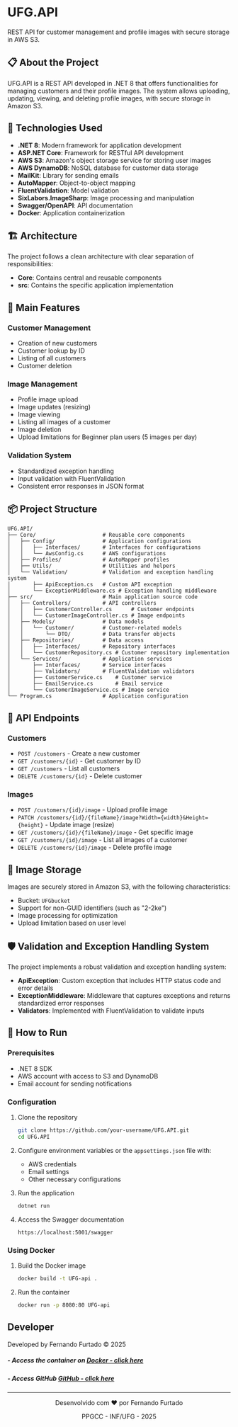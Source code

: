 # UFG.API

REST API for customer management and profile images with secure storage in AWS S3.

## 📋 About the Project

UFG.API is a REST API developed in .NET 8 that offers functionalities for managing customers and their profile images. The system allows uploading, updating, viewing, and deleting profile images, with secure storage in Amazon S3.

## 🚀 Technologies Used

- **.NET 8**: Modern framework for application development
- **ASP.NET Core**: Framework for RESTful API development
- **AWS S3**: Amazon's object storage service for storing user images
- **AWS DynamoDB**: NoSQL database for customer data storage
- **MailKit**: Library for sending emails
- **AutoMapper**: Object-to-object mapping
- **FluentValidation**: Model validation
- **SixLabors.ImageSharp**: Image processing and manipulation
- **Swagger/OpenAPI**: API documentation
- **Docker**: Application containerization

## 🏗️ Architecture

The project follows a clean architecture with clear separation of responsibilities:

- **Core**: Contains central and reusable components
- **src**: Contains the specific application implementation

## 🔧 Main Features

### Customer Management
- Creation of new customers
- Customer lookup by ID
- Listing of all customers
- Customer deletion

### Image Management
- Profile image upload
- Image updates (resizing)
- Image viewing
- Listing all images of a customer
- Image deletion
- Upload limitations for Beginner plan users (5 images per day)

### Validation System
- Standardized exception handling
- Input validation with FluentValidation
- Consistent error responses in JSON format

## 📦 Project Structure

```
UFG.API/
├── Core/                     # Reusable core components
│   ├── Config/               # Application configurations
│   │   ├── Interfaces/       # Interfaces for configurations
│   │   └── AwsConfig.cs      # AWS configurations
│   ├── Profiles/             # AutoMapper profiles
│   ├── Utils/                # Utilities and helpers
│   └── Validation/           # Validation and exception handling system
│       ├── ApiException.cs   # Custom API exception
│       └── ExceptionMiddleware.cs # Exception handling middleware
├── src/                      # Main application source code
│   ├── Controllers/          # API controllers
│   │   ├── CustomerController.cs      # Customer endpoints
│   │   └── CustomerImageController.cs # Image endpoints
│   ├── Models/               # Data models
│   │   └── Customer/         # Customer-related models
│   │       └── DTO/          # Data transfer objects
│   ├── Repositories/         # Data access
│   │   ├── Interfaces/       # Repository interfaces
│   │   └── CustomerRepository.cs # Customer repository implementation
│   └── Services/             # Application services
│       ├── Interfaces/       # Service interfaces
│       ├── Validators/       # FluentValidation validators
│       ├── CustomerService.cs    # Customer service
│       ├── EmailService.cs       # Email service
│       └── CustomerImageService.cs # Image service
└── Program.cs                # Application configuration
```

## 📝 API Endpoints

### Customers

- `POST /customers` - Create a new customer
- `GET /customers/{id}` - Get customer by ID
- `GET /customers` - List all customers
- `DELETE /customers/{id}` - Delete customer

### Images

- `POST /customers/{id}/image` - Upload profile image
- `PATCH /customers/{id}/{fileName}/image?Width={width}&Height={height}` - Update image (resize)
- `GET /customers/{id}/{fileName}/image` - Get specific image
- `GET /customers/{id}/image` - List all images of a customer
- `DELETE /customers/{id}/image` - Delete profile image

## 🔐 Image Storage

Images are securely stored in Amazon S3, with the following characteristics:

- Bucket: `UFGbucket`
- Support for non-GUID identifiers (such as "2-2ke")
- Image processing for optimization
- Upload limitation based on user level

## 🛡️ Validation and Exception Handling System

The project implements a robust validation and exception handling system:

- **ApiException**: Custom exception that includes HTTP status code and error details
- **ExceptionMiddleware**: Middleware that captures exceptions and returns standardized error responses
- **Validators**: Implemented with FluentValidation to validate inputs

## 🚀 How to Run

### Prerequisites

- .NET 8 SDK
- AWS account with access to S3 and DynamoDB
- Email account for sending notifications

### Configuration

1. Clone the repository
   ```bash
   git clone https://github.com/your-username/UFG.API.git
   cd UFG.API
   ```

2. Configure environment variables or the `appsettings.json` file with:
   - AWS credentials
   - Email settings
   - Other necessary configurations

3. Run the application
   ```bash
   dotnet run
   ```

4. Access the Swagger documentation
   ```
   https://localhost:5001/swagger
   ```

### Using Docker

1. Build the Docker image
   ```bash
   docker build -t UFG-api .
   ```

2. Run the container
   ```bash
   docker run -p 8080:80 UFG-api
   ```
   
## Developer

Developed by Fernando Furtado © 2025

##### - Access the container on [Docker - click here](https://hub.docker.com/r/furtadofernando/UFG-api)
##### - Access GitHub [GitHub - click here](https://github.com/Fernando-EngComputacao/UFG-api)

---

<div align="center">
  <p>Desenvolvido com ❤️ por Fernando Furtado</p>
  <p>PPGCC - INF/UFG - 2025</p>
</div>